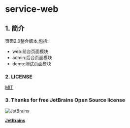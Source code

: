 # service-web
## 1. 简介
页面2.0整合版本,包括:
- web:前台页面模块
- admin:后台页面模块
- demo:测试页面模块

### 2. LICENSE
[MIT](https://en.wikipedia.org/wiki/MIT_License)

### 3. Thanks for free JetBrains Open Source license
![JetBrains](https://resources.jetbrains.com/storage/products/company/brand/logos/jb_beam.svg)

[**JetBrains**](https://jb.gg/OpenSourceSupport/)